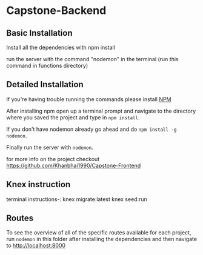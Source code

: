 # Capstone-Backend

## Basic Installation
Install all the dependencies with npm install

run the server with the command "nodemon" in the terminal (run this command in functions directory)


## Detailed Installation

If you're having trouble running the commands please install [NPM](https://www.npmjs.com/)

After installing npm open up a terminal prompt and navigate to the directory where you saved the project and type in `npm install`.

If you don't have nodemon already go ahead and do `npm install -g nodemon`.

Finally run the server with `nodemon`.


for more info on the project checkout https://github.com/Khanbhai1990/Capstone-Frontend

## Knex instruction
terminal instructions-:
knex migrate:latest
knex seed:run

## Routes

To see the overview of all of the specific routes available for each project, run `nodemon` in this folder after installing the dependencies and then navigate to [http://localhost:8000](http://localhost:8000)
